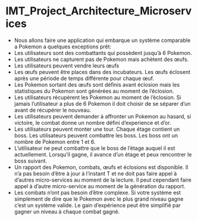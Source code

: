 # IMT_Project_Architecture_Microservices
- Nous allons faire une application qui embarque un système comparable a Pokemon a quelques exceptions prêt:
- Les utilisateurs sont des combattants qui possèdent jusqu’à 6 Pokemon.
- Les utilisateurs ne capturent pas de Pokemon mais achètent des œufs.
- Les utilisateurs peuvent vendre leurs œufs
- Les œufs peuvent être places dans des incubateurs. Les œufs éclosent après une période de temps différente pour chaque œuf.
- Les Pokemon sortant des œufs sont définis avant éclosion mais les statistiques du Pokemon sont générées au moment de l’éclosion.
- Les utilisateurs récupèrent les Pokemon au moment de l’éclosion. Si jamais l’utilisateur a plus de 6 Pokemon il doit choisir de se séparer d’un avant de récupérer le nouveau.
- Les utilisateurs peuvent demander à affronter un Pokemon au hasard, si victoire, le combat donne un nombre défini d’experience et d’or.
- Les utilisateurs peuvent monter une tour. Chaque étage contient un boss. Les utilisateurs peuvent combattre les boss. Les boss ont un nombre de Pokemon entre 1 et 6.
- L’utilisateur ne peut combattre que le boss de l’étage auquel il est actuellement. Lorsqu’il gagne, il avance d’un étage et peux rencontrer le boss suivant.
- Un rapport des Pokemon, combats, œufs et éclosions est disponible. Il n’a pas besoin d’être à jour à l’instant T et ne doit pas faire appel à d’autres micro-services au moment de la lecture. Il peut cependant faire appel à d’autre micro-service au moment de la génération du rapport.
- Les combats n’ont pas besoin d’être complexe. Si votre système est simplement de dire que le Pokemon avec le plus grand niveau gagne c’est un système valide. Le gain d’expérience peut être simplifié par gagner un niveau à chaque combat gagné.
